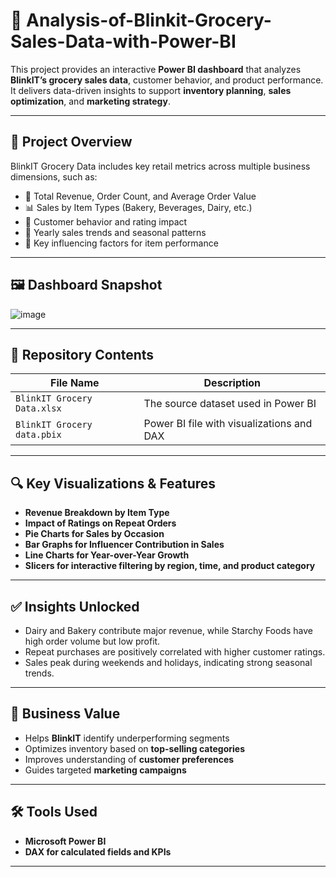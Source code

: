 # 🛒 Analysis-of-Blinkit-Grocery-Sales-Data-with-Power-BI

This project provides an interactive **Power BI dashboard** that analyzes **BlinkIT’s grocery sales data**, customer behavior, and product performance. It delivers data-driven insights to support **inventory planning**, **sales optimization**, and **marketing strategy**.

---

## 📌 Project Overview

BlinkIT Grocery Data includes key retail metrics across multiple business dimensions, such as:

- 🧾 Total Revenue, Order Count, and Average Order Value
- 📊 Sales by Item Types (Bakery, Beverages, Dairy, etc.)
- 👤 Customer behavior and rating impact
- 📅 Yearly sales trends and seasonal patterns
- 🧠 Key influencing factors for item performance

---

## 🖼️ Dashboard Snapshot

![image](https://github.com/user-attachments/assets/144dded2-3dcf-424d-8189-993cceeacd25)

---

## 📁 Repository Contents

| File Name                   | Description                                |
|-----------------------------|--------------------------------------------|
| `BlinkIT Grocery Data.xlsx` | The source dataset used in Power BI        |
| `BlinkIT Grocery data.pbix` | Power BI file with visualizations and DAX  |

---

## 🔍 Key Visualizations & Features

- **Revenue Breakdown by Item Type**  
- **Impact of Ratings on Repeat Orders**  
- **Pie Charts for Sales by Occasion**  
- **Bar Graphs for Influencer Contribution in Sales**  
- **Line Charts for Year-over-Year Growth**  
- **Slicers for interactive filtering by region, time, and product category**

---

## ✅ Insights Unlocked

- Dairy and Bakery contribute major revenue, while Starchy Foods have high order volume but low profit.
- Repeat purchases are positively correlated with higher customer ratings.
- Sales peak during weekends and holidays, indicating strong seasonal trends.

---

## 🧠 Business Value

- Helps **BlinkIT** identify underperforming segments  
- Optimizes inventory based on **top-selling categories**  
- Improves understanding of **customer preferences**  
- Guides targeted **marketing campaigns**

---

## 🛠️ Tools Used

- **Microsoft Power BI**
- **DAX for calculated fields and KPIs**

---



